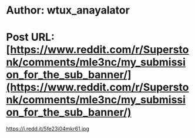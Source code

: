 # Author: wtux_anayalator
# Post URL: [https://www.reddit.com/r/Superstonk/comments/mle3nc/my_submission_for_the_sub_banner/](https://www.reddit.com/r/Superstonk/comments/mle3nc/my_submission_for_the_sub_banner/)


https://i.redd.it/5fe23i04mkr61.jpg